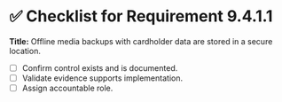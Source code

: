# ✅ Checklist for Requirement 9.4.1.1

**Title:** Offline media backups with cardholder data are stored in a secure location.

- [ ] Confirm control exists and is documented.
- [ ] Validate evidence supports implementation.
- [ ] Assign accountable role.
